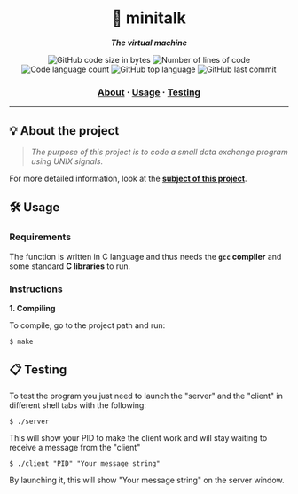 <h1 align="center">
	💬 minitalk
</h1>

<p align="center">
	<b><i>The virtual machine</i></b><br>
</p>

<p align="center">
	<img alt="GitHub code size in bytes" src="https://img.shields.io/github/languages/code-size/surfi89/minitalk?color=lightblue" />
	<img alt="Number of lines of code" src="https://img.shields.io/tokei/lines/github/surfi89/minitalk?color=critical" />
	<img alt="Code language count" src="https://img.shields.io/github/languages/count/surfi89/minitalk?color=yellow" />
	<img alt="GitHub top language" src="https://img.shields.io/github/languages/top/surfi89/minitalk?color=blue" />
	<img alt="GitHub last commit" src="https://img.shields.io/github/last-commit/surfi89/minitalk?color=green" />
</p>

<h3 align="center">
	<a href="#%EF%B8%8F-about">About</a>
	<span> · </span>
	<a href="#%EF%B8%8F-usage">Usage</a>
	<span> · </span>
	<a href="#-testing">Testing</a>
</h3>

---

## 💡 About the project

> _The purpose of this project is to code a small data exchange program using
UNIX signals._


For more detailed information, look at the [**subject of this project**](https://github.com/Surfi89/42cursus/tree/main/Subject%20PDFs).


## 🛠️ Usage

### Requirements

The function is written in C language and thus needs the **`gcc` compiler** and some standard **C libraries** to run.

### Instructions

**1. Compiling**

To compile, go to the project path and run:

```shell
$ make
```


## 📋 Testing

To test the program you just need to launch the "server" and the "client" in different shell tabs with the following:

```shell
$ ./server
```

This will show your PID to make the client work and will stay waiting to receive a message from the "client"

```shell
$ ./client "PID" "Your message string"
```

By launching it, this will show "Your message string" on the server window.
